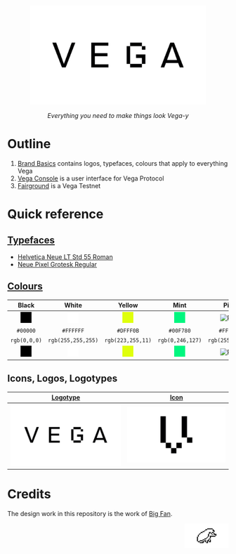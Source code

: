 <p align="center">
  <img src="./1-Vega-Brand-Basics/1A-Logotype/Vega_Logotype_Black.png" width="400" />
</p>

<p align="center"><i>Everything you need to make things look Vega-y</i></p>

# Outline
1. [Brand Basics](./1-Vega-Brand-Basics/) contains logos, typefaces, colours that apply to everything Vega
2. [Vega Console](./2-Vega-Console/) is a user interface for Vega Protocol
3. [Fairground](./3-Vega-Fairground/) is a Vega Testnet



# Quick reference
## [Typefaces](./1-Vega-Brand-Basics/1D-Typefaces/)
- [Helvetica Neue LT Std 55 Roman](https://www.linotype.com/1264118/neue-helvetica-55-roman-product.html)
- [Neue Pixel Grotesk Regular](https://neuepixelgrotesk.com)

## [Colours](./1-Vega-Brand-Basics/1C-Colour-Palette/)
| Black  | White  | Yellow  | Mint  | Pink  |
|:---:|:---:|:---:|:---:|:---:|
| ![Black](./1-Vega-Brand-Basics/1C-Colour-Palette/fills/black.png)  | ![White](./1-Vega-Brand-Basics/1C-Colour-Palette/fills/white.png)    | ![Yellow](./1-Vega-Brand-Basics/1C-Colour-Palette/fills/yellow.png)    | ![Mint](./1-Vega-Brand-Basics/1C-Colour-Palette/fills/mint.png)    | ![Pink](./1-Vega-Brand-Basics/1C%20Colour%20Palette/fills/pink.png)    |
| `#00000`  | `#FFFFFF`  | `#DFFF0B`  | `#00F780`  | `#FF077F`  |
| `rgb(0,0,0)`  | `rgb(255,255,255)`  | `rgb(223,255,11)`  | `rgb(0,246,127)`  | `rgb(255,7,127)`  |
| ![Black](./1-Vega-Brand-Basics/1C-Colour-Palette/fills/black.png)  | ![White](./1-Vega-Brand-Basics/1C-Colour-Palette/fills/white.png)    | ![Yellow](./1-Vega-Brand-Basics/1C-Colour-Palette/fills/yellow.png)    | ![Mint](./1-Vega-Brand-Basics/1C-Colour-Palette/fills/mint.png)    | ![Pink](./1-Vega-Brand-Basics/1C%20Colour%20Palette/fills/pink.png)    |

## Icons, Logos, Logotypes
| [Logotype](./1-Vega-Brand-Basics/1A-Logotype/)  | [Icon](./1-Vega-Brand-Basics/1B-Brand-Icon/)  |
|:---:|:---:|
|![Logotype](./1-Vega-Brand-Basics/1A-Logotype/Vega_Logotype_Black.png)|![Icon](./1-Vega-Brand-Basics/1B-Brand-Icon/Vega_Brand_Icon_Black.png)

# Credits
The design work in this repository is the work of [Big Fan](https://big.fan/).

<p align="right">
  <img src="./1-Vega-Brand-Basics/1G-Hixel/Vega_Hixel_Black.png" width="100" />
</p>
